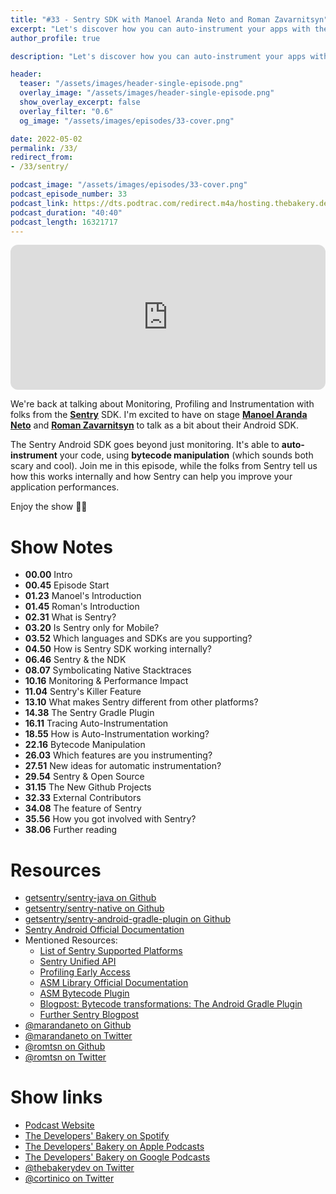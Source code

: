 ```yaml
---
title: "#33 - Sentry SDK with Manoel Aranda Neto and Roman Zavarnitsyn"
excerpt: "Let's discover how you can auto-instrument your apps with the Sentry SDK, Roman Zavarnitsyn and Manoel Aranda Neto"
author_profile: true

description: "Let's discover how you can auto-instrument your apps with the Sentry SDK, Roman Zavarnitsyn and Manoel Aranda Neto"

header:
  teaser: "/assets/images/header-single-episode.png"
  overlay_image: "/assets/images/header-single-episode.png"
  show_overlay_excerpt: false
  overlay_filter: "0.6"
  og_image: "/assets/images/episodes/33-cover.png"

date: 2022-05-02
permalink: /33/
redirect_from:
- /33/sentry/

podcast_image: "/assets/images/episodes/33-cover.png"
podcast_episode_number: 33
podcast_link: https://dts.podtrac.com/redirect.m4a/hosting.thebakery.dev/33-thedevelopersbakery-sentry-sdk.m4a
podcast_duration: "40:40"
podcast_length: 16321717
---
```


<iframe style="border-radius:12px" src="https://open.spotify.com/embed/episode/118bthnOTVU2vIfwKayiE7?utm_source=generator" width="100%" height="232" frameBorder="0" allowfullscreen="" allow="autoplay; clipboard-write; encrypted-media; fullscreen; picture-in-picture"></iframe>

We're back at talking about Monitoring, Profiling and Instrumentation with folks from the [**Sentry**](https://sentry.io/welcome/) SDK. I'm excited to have on stage [**Manoel Aranda Neto**](https://github.com/marandaneto) and [**Roman Zavarnitsyn**](https://github.com/romtsn) to talk as a bit about their Android SDK.

The Sentry Android SDK goes beyond just monitoring. It's able to **auto-instrument** your code, using **bytecode manipulation** (which sounds both scary and cool). Join me in this episode, while the folks from Sentry tell us how this works internally and how Sentry can help you improve your application performances.

Enjoy the show 👨‍🍳

# Show Notes

- **00.00** Intro
- **00.45** Episode Start
- **01.23** Manoel's Introduction
- **01.45** Roman's Introduction
- **02.31** What is Sentry?
- **03.20** Is Sentry only for Mobile?
- **03.52** Which languages and SDKs are you supporting?
- **04.50** How is Sentry SDK working internally?
- **06.46** Sentry & the NDK
- **08.07** Symbolicating Native Stacktraces
- **10.16** Monitoring & Performance Impact
- **11.04** Sentry's Killer Feature
- **13.10** What makes Sentry different from other platforms?
- **14.38** The Sentry Gradle Plugin
- **16.11** Tracing Auto-Instrumentation
- **18.55** How is Auto-Instrumentation working?
- **22.16** Bytecode Manipulation
- **26.03** Which features are you instrumenting?
- **27.51** New ideas for automatic instrumentation?
- **29.54** Sentry & Open Source
- **31.15** The New Github Projects
- **32.33** External Contributors
- **34.08** The feature of Sentry
- **35.56** How you got involved with Sentry?
- **38.06** Further reading

# Resources

* <i class="fab fa-github"></i> [getsentry/sentry-java on Github](https://github.com/getsentry/sentry-java)
* <i class="fab fa-github"></i> [getsentry/sentry-native on Github](https://github.com/getsentry/sentry-native)
* <i class="fab fa-github"></i> [getsentry/sentry-android-gradle-plugin on Github](https://github.com/getsentry/sentry-android-gradle-plugin)
* <i class="fas fa-link"></i> [Sentry Android Official Documentation](https://docs.sentry.io/platforms/android/)
* Mentioned Resources:
    * <i class="fas fa-link"></i> [List of Sentry Supported Platforms](https://docs.sentry.io/platforms/)
    * <i class="fas fa-link"></i> [Sentry Unified API](https://develop.sentry.dev/sdk/unified-api/)
    * <i class="fas fa-link"></i> [Profiling Early Access](https://twitter.com/mitsuhiko/status/1517545800632569863)
    * <i class="fas fa-link"></i> [ASM Library Official Documentation](https://asm.ow2.io/)
    * <i class="fas fa-link"></i> [ASM Bytecode Plugin](https://plugins.jetbrains.com/plugin/5918-asm-bytecode-outline)
    * <i class="fas fa-link"></i> [Blogpost: Bytecode transformations: The Android Gradle Plugin](https://blog.sentry.io/2021/12/14/bytecode-transformations-the-android-gradle-plugin)
    * <i class="fas fa-link"></i> [Further Sentry Blogpost](https://github.com/getsentry/sentry-java#blog-posts)
* <i class="fab fa-github"></i> [@marandaneto on Github](https://github.com/marandaneto)
* <i class="fab fa-twitter"></i> [@marandaneto on Twitter](https://twitter.com/marandaneto)
* <i class="fab fa-github"></i> [@romtsn on Github](https://github.com/romtsn)
* <i class="fab fa-twitter"></i> [@romtsn on Twitter](https://twitter.com/romtsn)

# Show links

* <i class="fas fa-link"></i> [Podcast Website](https://thebakery.dev)
* <i class="fab fa-spotify"></i> [The Developers' Bakery on Spotify](https://open.spotify.com/show/4jV6Yoz7D38sZJlYMzJm3k?si=AL3ske_0R_CKlEScMhYhug)
* <i class="fas fa-podcast"></i> [The Developers' Bakery on Apple Podcasts](https://podcasts.apple.com/us/podcast/the-developers-bakery/id1542849034)
* <i class="fab fa-google-play"></i> [The Developers' Bakery on Google Podcasts](https://podcasts.google.com/feed/aHR0cHM6Ly90aGViYWtlcnkuZGV2L3BvZGNhc3QueG1s)
* <i class="fab fa-twitter"></i> [@thebakerydev on Twitter](https://twitter.com/thebakerydev)
* <i class="fab fa-twitter"></i> [@cortinico on Twitter](https://twitter.com/cortinico)
